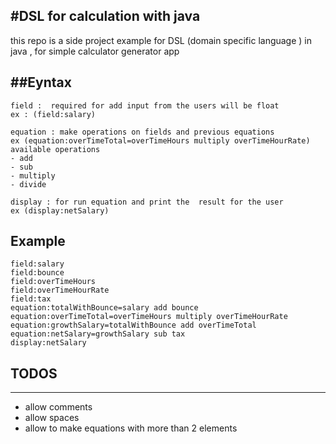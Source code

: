 
#DSL for calculation with java
--------------------------------------
this repo is a side project example for DSL (domain specific language ) in java ,
for simple calculator generator app


##Eyntax
-----------------------
```
field :  required for add input from the users will be float
ex : (field:salary)
```

```
equation : make operations on fields and previous equations
ex (equation:overTimeTotal=overTimeHours multiply overTimeHourRate)
available operations
- add
- sub
- multiply
- divide
```

```
display : for run equation and print the  result for the user
ex (display:netSalary)

```
## Example

```
field:salary
field:bounce
field:overTimeHours
field:overTimeHourRate
field:tax
equation:totalWithBounce=salary add bounce
equation:overTimeTotal=overTimeHours multiply overTimeHourRate
equation:growthSalary=totalWithBounce add overTimeTotal
equation:netSalary=growthSalary sub tax
display:netSalary
```

## TODOS
---------------------
- allow comments
- allow spaces
- allow to make equations with more than 2 elements
